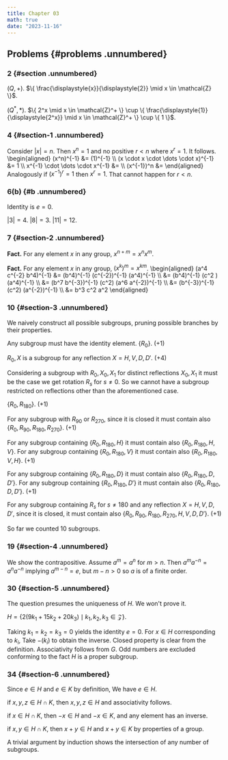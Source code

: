 ```yaml
---
title: Chapter 03
math: true
date: "2023-11-16"
---
```


## Problems {#problems .unnumbered}

### 2 {#section .unnumbered}

$(Q, +)$. $\{ \frac{\displaystyle{x}}{\displaystyle{2}} \mid x \in \mathcal{Z} \}$.

$(Q^*, *)$. $\{ 2^x \mid x \in \mathcal{Z}^+ \} \cup \{ \frac{\displaystyle{1}}{\displaystyle{2^x}} \mid x \in \mathcal{Z}^+ \} \cup \{ 1 \}$.

### 4 {#section-1 .unnumbered}

Consider $|x| = n$. Then $x^n = 1$ and no positive $r < n$ where $x^r = 1$. It follows.
\begin{aligned}
    (x^n)^{-1} &= (1)^{-1} \\\\
    (x \cdot x \cdot \dots \cdot x)^{-1} &= 1 \\\\
    x^{-1} \cdot \dots \cdot x^{-1} &= \\\\
    (x^{-1})^n &=
\end{aligned}
Analogously if $(x^{-1})^r = 1$ then $x^r = 1$. That cannot happen for $r < n$.

### 6(b) {#b .unnumbered}

Identity is $e = 0$.

$|3| = 4$. $|8| = 3$. $|11| = 12$.

### 7 {#section-2 .unnumbered}

**Fact.** For any element $x$ in any group, $x^{n+m} = x^n x^m$.

**Fact.** For any element $x$ in any group, $(x^{k})^m = x^{km}$.
\begin{aligned}
    (a^4 c^{-2} b^4)^{-1} &= (b^4)^{-1} (c^{-2})^{-1} (a^4)^{-1} \\\\
                          &= (b^4)^{-1} (c^2 ) (a^4)^{-1} \\\\
                          &= (b^7 b^{-3})^{-1} (c^2) (a^6 a^{-2})^{-1} \\\\
                          &= (b^{-3})^{-1} (c^2) (a^{-2})^{-1} \\\\
                          &= b^3 c^2 a^2
\end{aligned}

### 10 {#section-3 .unnumbered}

We naively construct all possible subgroups, pruning possible branches by their properties.

Any subgroup must have the identity element. $\{R_0\}$. (+1)

${R_0, X}$ is a subgroup for any reflection $X = H,V,D,D'$. (+4)

Considering a subgroup with ${R_0, X_0, X_1}$ for distinct reflections $X_0, X_1$ it must be the case we get rotation $R_s$ for $s \neq 0$. So we cannot have a subgroup restricted on reflections other than the aforementioned case.

$\{ R_0, R_{180} \}$. (+1)

For any subgroup with $R_{90}$ or $R_{270}$, since it is closed it must contain also $\{ R_0, R_{90}, R_{180}, R_{270} \}$. (+1)

For any subgroup containing $\{ R_0, R_{180}, H \}$ it must contain also $\{ R_0, R_{180}, H, V \}$. For any subgroup containing $\{ R_0, R_{180}, V \}$ it must contain also $\{ R_0, R_{180}, V, H \}$.
(+1)

For any subgroup containing $\{ R_0, R_{180}, D \}$ it must contain also $\{ R_0,    R_{180}, D, D' \}$. For any subgroup containing $\{ R_0, R_{180}, D' \}$ it must contain also $\{ R_0, R_{180}, D, D' \}$. (+1)

For any subgroup containing $R_s$ for $s \neq 180$ and any reflection $X = H, V, D, D'$, since it is closed, it must contain also $\{ R_0, R_{90}, R_{180}, R_{270}, H, V, D, D'\}$. (+1)

So far we counted 10 subgroups.

### 19 {#section-4 .unnumbered}

We show the contrapositive. Assume $a^m = a^n$ for $m > n$. Then $a^m a^{-n} = a^n a^{-n}$ implying $a^{m-n} = e$, but $m - n > 0$ so $a$ is of a finite order.

### 30 {#section-5 .unnumbered}

The question presumes the uniqueness of $H$. We won't prove it.

$H = \{ 2 (9 k_1 + 15 k_2 + 20 k_3) \mid k_1,k_2,k_3 \in \mathcal{Z} \}$.

Taking $k_1 = k_2 = k_3 = 0$ yields the identity $e = 0$. For $x \in H$ corresponding to $k_i$, Take $-(k_i)$ to obtain the inverse. Closed property is clear from the definition. Associativity follows from $G$. Odd numbers are excluded conforming to the fact $H$ is a proper subgroup.

### 34 {#section-6 .unnumbered}

Since $e \in H$ and $e \in K$ by definition, We have $e \in H$.

if $x,y,z \in H \cap K$, then $x,y,z \in H$ and associativity follows.

if $x \in H \cap K$, then $-x \in H$ and $-x \in K$, and any element has an inverse.

if $x,y \in H \cap K$, then $x + y \in H$ and $x + y \in K$ by properties of a group.

A trivial argument by induction shows the intersection of any number of subgroups.
